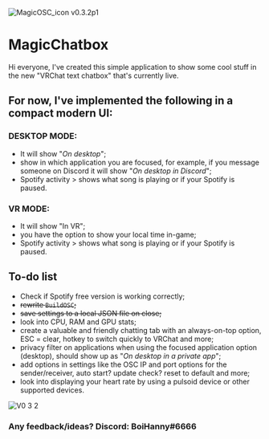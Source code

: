 
![MagicOSC_icon](https://user-images.githubusercontent.com/114599052/194428052-3e5d0018-4a96-405d-b2e2-c7db16d02940.png) v0.3.2p1

# MagicChatbox
Hi everyone, I've created this simple application to show some cool stuff in the new "VRChat text chatbox" that's currently live.

## For now, I've implemented the following in a compact modern UI:

### __DESKTOP MODE:__
- It will show "*On desktop*";
- show in which application you are focused, for example, if you message someone on Discord it will show "*On desktop in Discord*";
- Spotify activity > shows what song is playing or if your Spotify is paused.

### __VR MODE:__
- It will show "In VR";
- you have the option to show your local time in-game;
- Spotify activity > shows what song is playing or if your Spotify is paused.

## To-do list
- Check if Spotify free version is working correctly;
- ~~rewrite `BuildOSC`;~~
- ~~save settings to a local JSON file on close;~~
- look into CPU, RAM and GPU stats;
- create a valuable and friendly chatting tab with an always-on-top option, ESC = clear, hotkey to switch quickly to VRChat and more;
- privacy filter on applications when using the focused application option (desktop), should show up as "*On desktop in a private app*";
- add options in settings like the OSC IP and port options for the sender/receiver, auto start? update check? reset to default and more;
- look into displaying your heart rate by using a pulsoid device or other supported devices.

![V0 3 2](https://user-images.githubusercontent.com/114599052/197355959-83441bed-2b27-469e-974f-53acbc0badf9.png)

### Any feedback/ideas? Discord: BoiHanny#6666



